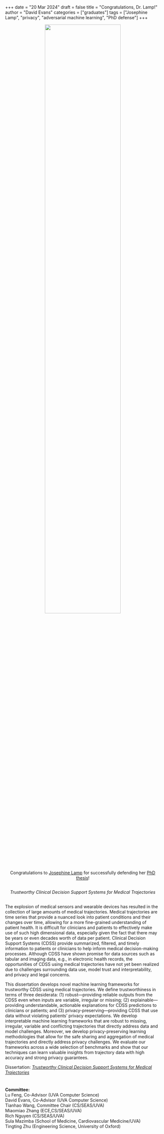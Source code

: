 +++
date = "20 Mar 2024"
draft = false
title = "Congratulations, Dr. Lamp!"
author = "David Evans"
categories = ["graduates"]
tags = ["Josephine Lamp", "privacy", "adversarial machine learning", "PhD defense"]
+++

<center>
<img src="/images/lamp-defense.png" width="70%"><br>

Congratulations to [Josephine Lamp](https://www.josephinelamp.com/) for successfully defending her [PhD thesis](https://libraetd.lib.virginia.edu/public_view/pv63g149h)!
</center>

##

<center>
<em>
Trustworthy Clinical Decision Support Systems for Medical Trajectories
</em>
</center>

##

The explosion of medical sensors and wearable devices has resulted in the collection of large amounts of medical trajectories. Medical trajectories are time series that provide a nuanced look into patient conditions and their changes over time, allowing for a more fine-grained understanding of patient health. It is difficult for clinicians and patients to effectively make use of such high dimensional data, especially given the fact that there may be years or even decades worth of data per patient. Clinical Decision Support Systems (CDSS) provide summarized, filtered, and timely information to patients or clinicians to help inform medical decision-making processes. Although CDSS have shown promise for data sources such as tabular and imaging data, e.g., in electronic health records, the opportunities of CDSS using medical trajectories have not yet been realized due to challenges surrounding data use, model trust and interpretability, and privacy and legal concerns.

This dissertation develops novel machine learning frameworks for trustworthy CDSS using medical trajectories. We define trustworthiness in terms of three desiderata: (1) robust—providing reliable outputs from the CDSS even when inputs are variable, irregular or missing; (2) explainable—providing understandable, actionable explanations for CDSS predictions to clinicians or patients; and (3) privacy-preserving—providing CDSS that use data without violating patients’ privacy expectations. We develop interpretable machine learning frameworks that are robust to missing, irregular, variable and conflicting trajectories that directly address data and model challenges. Moreover, we develop privacy-preserving learning methodologies that allow for the safe sharing and aggregation of medical trajectories and directly address privacy challenges. We evaluate our frameworks across a wide selection of benchmarks and show that our techniques can learn valuable insights from trajectory data with high accuracy and strong privacy guarantees.

Dissertation: [_Trustworthy Clinical Decision Support Systems for Medical Trajectories_](https://libraetd.lib.virginia.edu/public_view/pv63g149h)

#

**Committee:**  
Lu Feng, Co-Advisor (UVA Computer Science)  
David Evans, Co-Advisor (UVA Computer Science)  
Tianhao Wang, Committee Chair (CS/SEAS/UVA)  
Miaomiao Zhang (ECE,CS/SEAS/UVA)  
Rich Nguyen (CS/SEAS/UVA)  
Sula Mazimba (School of Medicine, Cardiovascular Medicine/UVA)  
Tingting Zhu (Engineering Science, University of Oxford)

